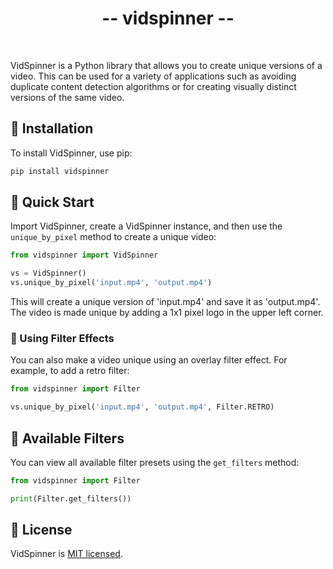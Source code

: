 <h1 align="center">-- vidspinner --</h1>

<br/>

VidSpinner is a Python library that allows you to create unique versions of a video. This can be used for a variety of applications such as avoiding duplicate content detection algorithms or for creating visually distinct versions of the same video.

<h2>🔧 Installation</h2>

To install VidSpinner, use pip:

```bash
pip install vidspinner
```

<h2>🚀 Quick Start</h2>

Import VidSpinner, create a VidSpinner instance, and then use the `unique_by_pixel` method to create a unique video:

```python
from vidspinner import VidSpinner

vs = VidSpinner()
vs.unique_by_pixel('input.mp4', 'output.mp4')
```

This will create a unique version of 'input.mp4' and save it as 'output.mp4'. The video is made unique by adding a 1x1 pixel logo in the upper left corner.

<h3>🌈 Using Filter Effects</h3>

You can also make a video unique using an overlay filter effect. For example, to add a retro filter:

```python
from vidspinner import Filter

vs.unique_by_pixel('input.mp4', 'output.mp4', Filter.RETRO)
```

<h2>🎨 Available Filters</h2>

You can view all available filter presets using the `get_filters` method:

```python
from vidspinner import Filter

print(Filter.get_filters())
```

<h2>📄 License</h2>

VidSpinner is [MIT licensed](LICENSE).